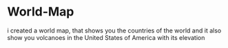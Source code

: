 # World-Map
i created a world map, that shows you the countries of the world and it also show you volcanoes in the United States of America with its elevation 
